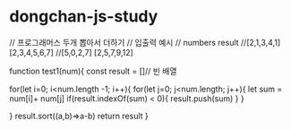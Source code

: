 # dongchan-js-study
// 프로그래머스 두개 뽑아서 더하기
// 입출력 예시 
// numbers	result
//[2,1,3,4,1]	[2,3,4,5,6,7]
//[5,0,2,7]	[2,5,7,9,12]


function test1(num){
const result = []// 빈 배열

for(let i=0; i<num.length -1; i++){
    for(let j=0; j<num.length; j++){
        let sum = num[i]+ num[j]
        if(result.indexOf(sum) < 0){
            result.push(sum)
        }
    }

}
result.sort((a,b)=>a-b)
return result
}
